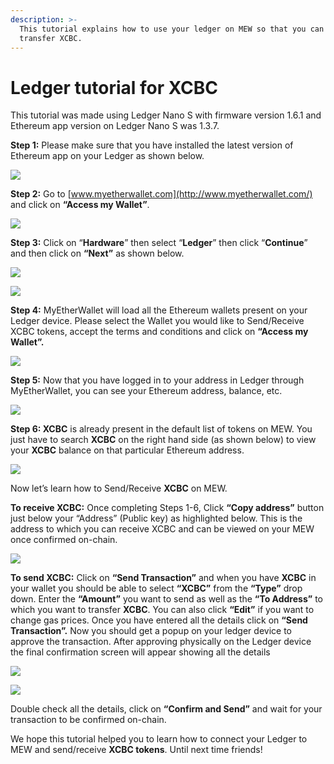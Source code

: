 ```yaml
---
description: >-
  This tutorial explains how to use your ledger on MEW so that you can vie and
  transfer XCBC.
---
```


# Ledger tutorial for XCBC

This tutorial was made using Ledger Nano S with firmware version 1.6.1 and Ethereum app version on Ledger Nano S was 1.3.7.

**Step 1:** Please make sure that you have installed the latest version of Ethereum app on your Ledger as shown below.

![](../../.gitbook/assets/1%20%281%29.png)

**Step 2:** Go to [www.myetherwallet.com](http://www.myetherwallet.com/) and click on **“Access my Wallet”**.

![](../../.gitbook/assets/2%20%281%29.png)

**Step 3:** Click on “**Hardware**” then select “**Ledger**” then click “**Continue**” and then click on **“Next”** as shown below.

![](../../.gitbook/assets/3%20%282%29.png)

![](../../.gitbook/assets/4%20%284%29.png)

**Step 4:** MyEtherWallet will load all the Ethereum wallets present on your Ledger device. Please select the Wallet you would like to Send/Receive XCBC tokens, accept the terms and conditions and click on **“Access my Wallet”.**

![](../../.gitbook/assets/5.png)

**Step 5:** Now that you have logged in to your address in Ledger through MyEtherWallet, you can see your Ethereum address, balance, etc.

![](../../.gitbook/assets/6%20%282%29.png)

**Step 6: XCBC** is already present in the default list of tokens on MEW. You just have to search **XCBC** on the right hand side \(as shown below\) to view your **XCBC** balance on that particular Ethereum address.

![](../../.gitbook/assets/7%20%281%29.png)

Now let’s learn how to Send/Receive **XCBC** on MEW.

**To receive XCBC:** Once completing Steps 1-6, Click **“Copy address”** button just below your “Address” \(Public key\) as highlighted below. This is the address to which you can receive XCBC and can be viewed on your MEW once confirmed on-chain.

![](../../.gitbook/assets/8%20%282%29.png)

**To send XCBC:** Click on **“Send Transaction”** and when you have **XCBC** in your wallet you should be able to select **“XCBC”** from the **“Type”** drop down. Enter the **“Amount”** you want to send as well as the **“To Address”** to which you want to transfer **XCBC**. You can also click **“Edit”** if you want to change gas prices. Once you have entered all the details click on **“Send Transaction”.** Now you should get a popup on your ledger device to approve the transaction. After approving physically on the Ledger device the final confirmation screen will appear showing all the details

![](../../.gitbook/assets/9.png)

![](../../.gitbook/assets/10%20%282%29.png)

Double check all the details, click on **“Confirm and Send”** and wait for your transaction to be confirmed on-chain.

We hope this tutorial helped you to learn how to connect your Ledger to MEW and send/receive **XCBC tokens**. Until next time friends!

